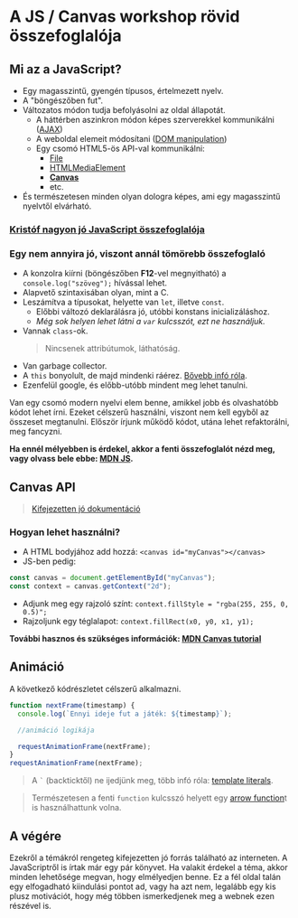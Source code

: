 # A JS / Canvas workshop rövid összefoglalója

## Mi az a JavaScript?

- Egy magasszintű, gyengén típusos, értelmezett nyelv.
- A "böngészőben fut".
- Változatos módon tudja befolyásolni az oldal állapotát.
  - A háttérben aszinkron módon képes szerverekkel kommunikálni ([AJAX](https://developer.mozilla.org/en-US/docs/Web/Guide/AJAX))
  - A weboldal elemeit módosítani ([DOM manipulation](https://developer.mozilla.org/en-US/docs/Glossary/DOM))
  - Egy csomó HTML5-ös API-val kommunikálni:
    - [File](https://developer.mozilla.org/hu/docs/Web/API/File)
    - [HTMLMediaElement](https://developer.mozilla.org/en-US/docs/Web/API/HTMLMediaElement)
    - **[Canvas](https://developer.mozilla.org/en-US/docs/Web/API/Canvas_API)**
    - etc.
- És természetesen minden olyan dologra képes, ami egy magasszintű nyelvtől elvárható.

### [Kristóf nagyon jó JavaScript összefoglalója](https://github.com/kripod/schdesign-web-workshop/blob/master/notes/js.md)

### Egy nem annyira jó, viszont annál tömörebb összefoglaló

- A konzolra kiírni (böngészőben **F12**-vel megnyitható) a `console.log("szöveg");` hívással lehet.
- Alapvető szintaxisában olyan, mint a C.
- Leszámítva a típusokat, helyette van `let`, illetve `const`.
  - Előbbi változó deklarálásra jó, utóbbi konstans inicializáláshoz.
  - _Még sok helyen lehet látni a `var` kulcsszót, ezt ne használjuk._
- Vannak `class`-ok.
  > Nincsenek attribútumok, láthatóság.
- Van garbage collector.
- A `this` bonyolult, de majd mindenki ráérez. [Bővebb infó róla](https://zellwk.com/blog/this).
- Ezenfelül google, és előbb-utóbb mindent meg lehet tanulni.

Van egy csomó modern nyelvi elem benne, amikkel jobb és olvashatóbb kódot lehet írni. Ezeket célszerű használni, viszont nem kell egyből az összeset megtanulni. Először írjunk működő kódot, utána lehet refaktorálni, meg fancyzni.

**Ha ennél mélyebben is érdekel, akkor a fenti összefoglalót nézd meg, vagy olvass bele ebbe: [MDN JS](https://developer.mozilla.org/hu/docs/Web/JavaScript).**

## Canvas API

> [Kifejezetten jó dokumentáció](https://developer.mozilla.org/en-US/docs/Web/API/Canvas_API)

### Hogyan lehet használni?

- A HTML bodyjához add hozzá: `<canvas id="myCanvas"></canvas>`
- JS-ben pedig:

```javascript
const canvas = document.getElementById("myCanvas");
const context = canvas.getContext("2d");
```

- Adjunk meg egy rajzoló színt: `context.fillStyle = "rgba(255, 255, 0, 0.5)";`
- Rajzoljunk egy téglalapot: `context.fillRect(x0, y0, x1, y1);`

**További hasznos és szükséges információk: [MDN Canvas tutorial](https://developer.mozilla.org/en-US/docs/Web/API/Canvas_API/Tutorial)**

## Animáció

A következő kódrészletet célszerű alkalmazni.

```javascript
function nextFrame(timestamp) {
  console.log(`Ennyi ideje fut a játék: ${timestamp}`);

  //animáció logikája

  requestAnimationFrame(nextFrame);
}
requestAnimationFrame(nextFrame);
```

> A `` ` `` (backticktől) ne ijedjünk meg, több infó róla: [template literals](https://developer.mozilla.org/en-US/docs/Web/JavaScript/Reference/Template_literals).

> Természetesen a fenti `function` kulcsszó helyett egy [arrow function](https://developer.mozilla.org/en-US/docs/Web/JavaScript/Reference/Functions/Arrow_functions)t is használhattunk volna.

## A végére

Ezekről a témákról rengeteg kifejezetten jó forrás található az interneten. A JavaScriptről is írtak már egy pár könyvet. Ha valakit érdekel a téma, akkor minden lehetősége megvan, hogy elmélyedjen benne. Ez a fél oldal talán egy elfogadható kiindulási pontot ad, vagy ha azt nem, legalább egy kis plusz motivációt, hogy még többen ismerkedjenek meg a webnek ezen részével is.
